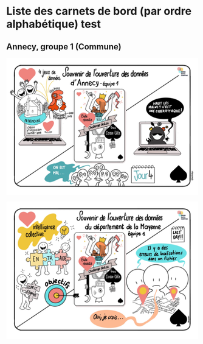 # Liste des carnets de bord \(par ordre alphabétique\) test

## Annecy, groupe 1 \(Commune\)

[![Illustration réalisé par Anne-Cécile Calléjon](https://github.com/datactivist/challengedata4/raw/main/images_cdb/Annecy1.jpg)](https://datactivist.coop/challengedata4/annecy1)

![](https://github.com/datactivist/challengedata4/raw/main/images_cdb/Mayenne1.jpg)
